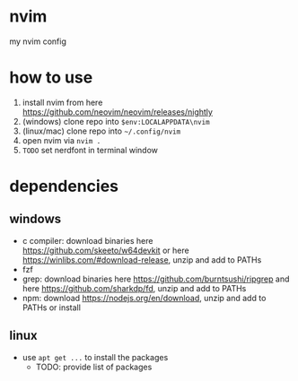 # nvim
my nvim config

# how to use
1. install nvim from here https://github.com/neovim/neovim/releases/nightly
2. (windows) clone repo into `$env:LOCALAPPDATA\nvim`
2. (linux/mac) clone repo into `~/.config/nvim`
4. open nvim via `nvim .`
5. `TODO` set nerdfont in terminal window

# dependencies
## windows
- c compiler: download binaries here https://github.com/skeeto/w64devkit or here https://winlibs.com/#download-release, unzip and add to PATHs
- fzf
- grep: download binaries here https://github.com/burntsushi/ripgrep and here https://github.com/sharkdp/fd, unzip and add to PATHs
- npm: download https://nodejs.org/en/download, unzip and add to PATHs or install

## linux
- use `apt get ...` to install the packages
  - TODO: provide list of packages
